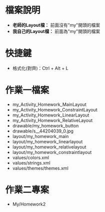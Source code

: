 # 檔案說明
- **老師的Layout檔：** 前面沒有"my"開頭的檔案
- **我自己的Layout檔：** 前面為"my"開頭的檔案

# 快捷鍵
- 格式化(對齊)：Ctrl + Alt + L

# 作業一檔案
* my_Activity_Homework_MainLayout
* my_Activity_Homework_ConstraintLayout
* my_Activity_Homework_LinearLayout
* my_Activity_Homework_RelativeLayout
* drawable/my_homework_button
* drawable/s__44204039_0.jpg
* layout/my_homework_main
* layout/my_homework_linearlayout  
* layout/my_homework_relativelayout
* layout/my_homework_constraintlayout
* values/colors.xml
* values/strings.xml
* values/themes/themes.xml

# 作業二專案
* My/Homework2
